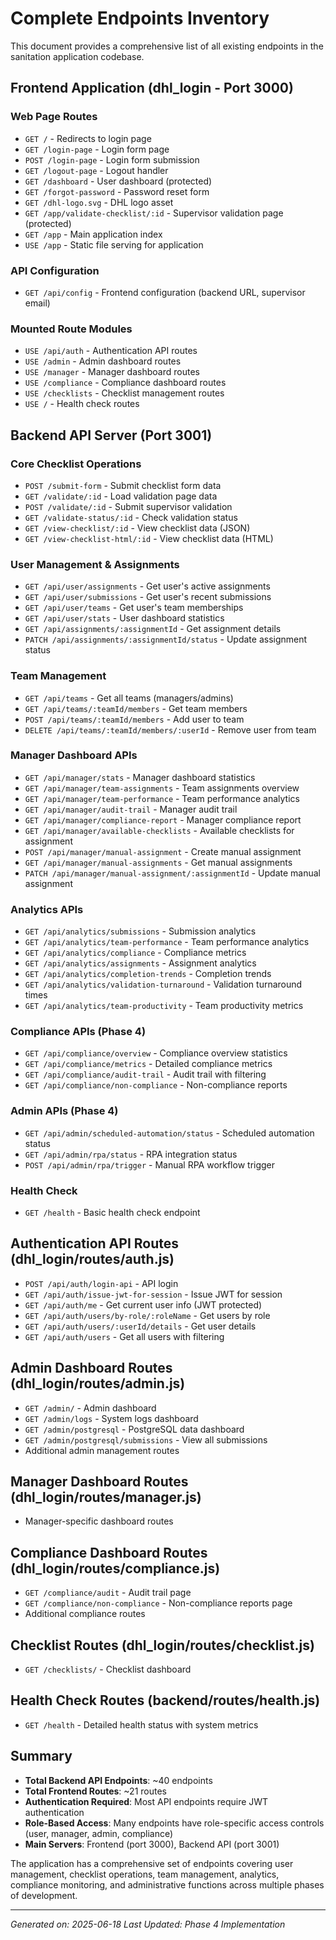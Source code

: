 # Complete Endpoints Inventory

This document provides a comprehensive list of all existing endpoints in the sanitation application codebase.

## **Frontend Application (dhl_login - Port 3000)**

### **Web Page Routes**
- `GET /` - Redirects to login page
- `GET /login-page` - Login form page
- `POST /login-page` - Login form submission
- `GET /logout-page` - Logout handler
- `GET /dashboard` - User dashboard (protected)
- `GET /forgot-password` - Password reset form
- `GET /dhl-logo.svg` - DHL logo asset
- `GET /app/validate-checklist/:id` - Supervisor validation page (protected)
- `GET /app` - Main application index
- `USE /app` - Static file serving for application

### **API Configuration**
- `GET /api/config` - Frontend configuration (backend URL, supervisor email)

### **Mounted Route Modules**
- `USE /api/auth` - Authentication API routes
- `USE /admin` - Admin dashboard routes
- `USE /manager` - Manager dashboard routes  
- `USE /compliance` - Compliance dashboard routes
- `USE /checklists` - Checklist management routes
- `USE /` - Health check routes

## **Backend API Server (Port 3001)**

### **Core Checklist Operations**
- `POST /submit-form` - Submit checklist form data
- `GET /validate/:id` - Load validation page data
- `POST /validate/:id` - Submit supervisor validation
- `GET /validate-status/:id` - Check validation status
- `GET /view-checklist/:id` - View checklist data (JSON)
- `GET /view-checklist-html/:id` - View checklist data (HTML)

### **User Management & Assignments**
- `GET /api/user/assignments` - Get user's active assignments
- `GET /api/user/submissions` - Get user's recent submissions
- `GET /api/user/teams` - Get user's team memberships
- `GET /api/user/stats` - User dashboard statistics
- `GET /api/assignments/:assignmentId` - Get assignment details
- `PATCH /api/assignments/:assignmentId/status` - Update assignment status

### **Team Management**
- `GET /api/teams` - Get all teams (managers/admins)
- `GET /api/teams/:teamId/members` - Get team members
- `POST /api/teams/:teamId/members` - Add user to team
- `DELETE /api/teams/:teamId/members/:userId` - Remove user from team

### **Manager Dashboard APIs**
- `GET /api/manager/stats` - Manager dashboard statistics
- `GET /api/manager/team-assignments` - Team assignments overview
- `GET /api/manager/team-performance` - Team performance analytics
- `GET /api/manager/audit-trail` - Manager audit trail
- `GET /api/manager/compliance-report` - Manager compliance report
- `GET /api/manager/available-checklists` - Available checklists for assignment
- `POST /api/manager/manual-assignment` - Create manual assignment
- `GET /api/manager/manual-assignments` - Get manual assignments
- `PATCH /api/manager/manual-assignment/:assignmentId` - Update manual assignment

### **Analytics APIs**
- `GET /api/analytics/submissions` - Submission analytics
- `GET /api/analytics/team-performance` - Team performance analytics
- `GET /api/analytics/compliance` - Compliance metrics
- `GET /api/analytics/assignments` - Assignment analytics
- `GET /api/analytics/completion-trends` - Completion trends
- `GET /api/analytics/validation-turnaround` - Validation turnaround times
- `GET /api/analytics/team-productivity` - Team productivity metrics

### **Compliance APIs (Phase 4)**
- `GET /api/compliance/overview` - Compliance overview statistics
- `GET /api/compliance/metrics` - Detailed compliance metrics
- `GET /api/compliance/audit-trail` - Audit trail with filtering
- `GET /api/compliance/non-compliance` - Non-compliance reports

### **Admin APIs (Phase 4)**
- `GET /api/admin/scheduled-automation/status` - Scheduled automation status
- `GET /api/admin/rpa/status` - RPA integration status
- `POST /api/admin/rpa/trigger` - Manual RPA workflow trigger

### **Health Check**
- `GET /health` - Basic health check endpoint

## **Authentication API Routes (dhl_login/routes/auth.js)**
- `POST /api/auth/login-api` - API login
- `GET /api/auth/issue-jwt-for-session` - Issue JWT for session
- `GET /api/auth/me` - Get current user info (JWT protected)
- `GET /api/auth/users/by-role/:roleName` - Get users by role
- `GET /api/auth/users/:userId/details` - Get user details
- `GET /api/auth/users` - Get all users with filtering

## **Admin Dashboard Routes (dhl_login/routes/admin.js)**
- `GET /admin/` - Admin dashboard
- `GET /admin/logs` - System logs dashboard
- `GET /admin/postgresql` - PostgreSQL data dashboard
- `GET /admin/postgresql/submissions` - View all submissions
- Additional admin management routes

## **Manager Dashboard Routes (dhl_login/routes/manager.js)**
- Manager-specific dashboard routes

## **Compliance Dashboard Routes (dhl_login/routes/compliance.js)**
- `GET /compliance/audit` - Audit trail page
- `GET /compliance/non-compliance` - Non-compliance reports page
- Additional compliance routes

## **Checklist Routes (dhl_login/routes/checklist.js)**
- `GET /checklists/` - Checklist dashboard

## **Health Check Routes (backend/routes/health.js)**
- `GET /health` - Detailed health status with system metrics

## **Summary**
- **Total Backend API Endpoints**: ~40 endpoints
- **Total Frontend Routes**: ~21 routes  
- **Authentication Required**: Most API endpoints require JWT authentication
- **Role-Based Access**: Many endpoints have role-specific access controls (user, manager, admin, compliance)
- **Main Servers**: Frontend (port 3000), Backend API (port 3001)

The application has a comprehensive set of endpoints covering user management, checklist operations, team management, analytics, compliance monitoring, and administrative functions across multiple phases of development.

---

*Generated on: 2025-06-18*
*Last Updated: Phase 4 Implementation*
